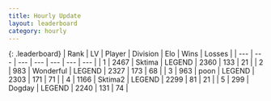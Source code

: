 ```yaml
---
title: Hourly Update
layout: leaderboard
category: hourly
---
```


{: .leaderboard}
| Rank | LV | Player | Division | Elo | Wins | Losses |
| --- | --- | --- | --- | --- | --- | --- |
| <span data-change="0">1</span> | 2467 | <span title="ID: 353063">Sktima</span> | LEGEND | <span data-change="0">2360</span> | <span data-change="0">133</span> | <span data-change="0">21</span> |
| <span data-change="0">2</span> | 983 | <span title="ID: 692745">Wonderful</span> | LEGEND | <span data-change="18">2327</span> | <span data-change="4">173</span> | <span data-change="0">68</span> |
| <span data-change="0">3</span> | 963 | <span title="ID: 540690">poon</span> | LEGEND | <span data-change="0">2303</span> | <span data-change="0">171</span> | <span data-change="0">71</span> |
| <span data-change="0">4</span> | 1166 | <span title="ID: 402846">Sktima2</span> | LEGEND | <span data-change="5">2299</span> | <span data-change="1">81</span> | <span data-change="0">21</span> |
| <span data-change="0">5</span> | 299 | <span title="ID: 649259">Dogday</span> | LEGEND | <span data-change="0">2240</span> | <span data-change="0">131</span> | <span data-change="0">74</span> |